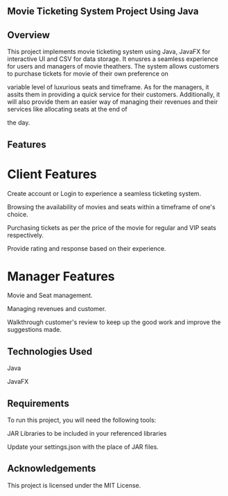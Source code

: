 ## Movie Ticketing System Project Using Java

## Overview

This project implements movie ticketing system using Java, JavaFX for interactive UI and CSV for data storage. It enusres a seamless experience for users and managers of movie theathers. The system allows customers to purchase tickets for movie of their own preference on

variable level of luxurious seats and timeframe. As for the managers, it assits them in providing a quick service for their customers. Additionally, it will also provide them an easier way of managing their revenues and their services like allocating seats at the end of 

the day.

## Features

# Client Features

Create account or Login to experience a seamless ticketing system.

Browsing the availability of movies and seats within a timeframe of one's choice.

Purchasing tickets as per the price of the movie for regular and VIP seats respectively.

Provide rating and response based on their experience.

# Manager Features

Movie and Seat management.

Managing revenues and customer.

Walkthrough customer's review to keep up the good work and improve the suggestions made.

## Technologies Used

Java

JavaFX

## Requirements

To run this project, you will need the following tools:

JAR Libraries to be included in your referenced libraries

Update your settings.json with the place of JAR files.

## Acknowledgements

This project is licensed under the MIT License.





